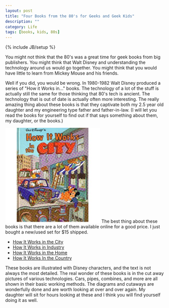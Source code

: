 ```yaml
---
layout: post
title: "Four Books from the 80's for Geeks and Geek Kids"
description: ""
category: Life
tags: [books, kids, 80s]
---
```

{% include JB/setup %}

 You might not think that the 80's was a great time for geek books from big publishers. You might think that Walt Disney and understanding the technology around us would go together. You might think that you would have little to learn from Mickey Mouse and his friends.

Well if you did, you would be wrong. In 1980-1982 Walt Disney produced a series of "How it Works in..." books. The technology of a lot of the stuff is actually still the same for those thinking that 80's tech is ancient. The technology that is out of date is actually often more interesting. The really amazing thing about these books is that they captivate both my 2.5 year old daughter and my engineering type father and father-in-law.  (I will let you read the books for yourself to find out if that says something about them, my daughter, or the books.)

 <img src="/assets/2011/how_it_works.jpg" class="float_right" /> The best thing about these books is that there are a lot of them available online for a good price. I just bought a new/used set for $15 shipped.


 * [How It Works in the City](http://www.amazon.com/How-Works-City-Walt-Disney/dp/0894340468?ie=UTF8&tag=without-20&link_code=btl&camp=213689&creative=392969)
 * [How It Works in Industry](http://www.amazon.com/Walt-Disneys-How-Works-Industry/dp/0824140281?ie=UTF8&tag=without-20&link_code=btl&camp=213689&creative=392969)
 * [How It Works in the Home](http://www.amazon.com/Walt-Disneys-How-Works-Home/dp/B0026OZQMU?ie=UTF8&tag=without-20&link_code=btl&camp=213689&creative=392969)
 * [How It Works In the Country](http://www.amazon.com/How-Works-Country-Walt-Disney/dp/0894340476?ie=UTF8&tag=without-20&link_code=btl&camp=213689&creative=392969) 


These books are illustrated with Disney characters, and the text is not always the most detailed. The real wonder of these books is in the cut away pictures of various technologies. Cars, pipes, combines, and more are all shown in their basic working methods. The diagrams and cutaways are wonderfully done and are worth looking at over and over again. My daughter will sit for hours looking at these and I think you will find yourself doing it as well. 